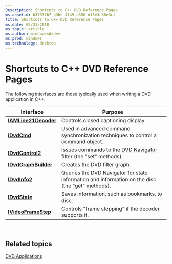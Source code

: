 ```yaml
---
Description: Shortcuts to C++ DVD Reference Pages
ms.assetid: b37337b7-b3be-4f49-b350-df5e3c88e3cf
title: Shortcuts to C++ DVD Reference Pages
ms.date: 05/31/2018
ms.topic: article
ms.author: windowssdkdev
ms.prod: windows
ms.technology: desktop
---
```


# Shortcuts to C++ DVD Reference Pages

The following interfaces are those typically used when writing a DVD application in C++.



| Interface                                    | Purpose                                                                                          |
|----------------------------------------------|--------------------------------------------------------------------------------------------------|
| [**IAMLine21Decoder**](/windows/win32/il21dec/nn-il21dec-iamline21decoder?branch=master) | Controls closed captioning display.                                                              |
| [**IDvdCmd**](/windows/win32/Strmif/nn-strmif-idvdcmd?branch=master)                   | Used in advanced command synchronization techniques to control a command object.                 |
| [**IDvdControl2**](/windows/win32/Strmif/nn-strmif-idvdcontrol2?branch=master)         | Issues commands to the [DVD Navigator](dvd-navigator-filter.md) filter (the "set" methods).     |
| [**IDvdGraphBuilder**](/windows/win32/Strmif/nn-strmif-idvdgraphbuilder?branch=master) | Creates the DVD filter graph.                                                                    |
| [**IDvdInfo2**](/windows/win32/Strmif/nn-strmif-idvdinfo2?branch=master)               | Queries the DVD Navigator for state information and information on the disc (the "get" methods). |
| [**IDvdState**](/windows/win32/Strmif/nn-strmif-idvdstate?branch=master)               | Saves information, such as bookmarks, to disc.                                                   |
| [**IVideoFrameStep**](/windows/win32/Strmif/nn-strmif-ivideoframestep?branch=master)   | Controls "frame stepping" if the decoder supports it.                                            |



 

## Related topics

<dl> <dt>

[DVD Applications](dvd-applications.md)
</dt> </dl>

 

 



